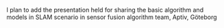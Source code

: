 I plan to add the presentation held for sharing the basic algorithm and models in SLAM scenario in sensor fusion algorithm team, Aptiv, Göteborg
